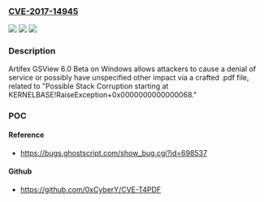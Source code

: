 ### [CVE-2017-14945](https://cve.mitre.org/cgi-bin/cvename.cgi?name=CVE-2017-14945)
![](https://img.shields.io/static/v1?label=Product&message=n%2Fa&color=blue)
![](https://img.shields.io/static/v1?label=Version&message=n%2Fa&color=blue)
![](https://img.shields.io/static/v1?label=Vulnerability&message=n%2Fa&color=brighgreen)

### Description

Artifex GSView 6.0 Beta on Windows allows attackers to cause a denial of service or possibly have unspecified other impact via a crafted .pdf file, related to "Possible Stack Corruption starting at KERNELBASE!RaiseException+0x0000000000000068."

### POC

#### Reference
- https://bugs.ghostscript.com/show_bug.cgi?id=698537

#### Github
- https://github.com/0xCyberY/CVE-T4PDF

